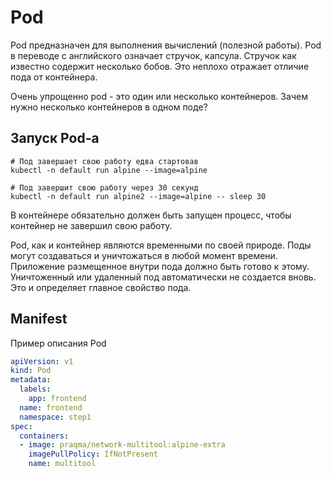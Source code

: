# Pod
Pod предназначен для выполнения вычислений (полезной работы).
Pod в переводе с английского означает стручок, капсула. Стручок как известно содержит несколько бобов. 
Это неплохо отражает отличие пода от контейнера.

Очень упрощенно pod - это один или несколько контейнеров. Зачем нужно несколько контейнеров в одном поде? 

## Запуск Pod-а
```shell script
# Под завершает свою работу едва стартовав
kubectl -n default run alpine --image=alpine

# Под завершит свою работу через 30 секунд
kubectl -n default run alpine2 --image=alpine -- sleep 30
```
В контейнере обязательно должен быть запущен процесс, чтобы контейнер не завершил свою работу. 

Pod, как и контейнер являются временными по своей природе. Поды могут создаваться и уничтожаться в любой момент времени. 
Приложение размещенное внутри пода должно быть готово к этому. Уничтоженный или удаленный под автоматически не создается вновь. 
Это и определяет главное свойство пода.

## Manifest
Пример описания Pod
```yaml
apiVersion: v1
kind: Pod
metadata:
  labels:
    app: frontend
  name: frontend
  namespace: step1
spec:
  containers:
  - image: praqma/network-multitool:alpine-extra
    imagePullPolicy: IfNotPresent
    name: multitool

```
